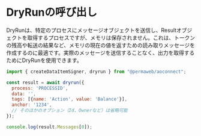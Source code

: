 # DryRunの呼び出し

DryRunは、特定のプロセスにメッセージオブジェクトを送信し、Resultオブジェクトを取得するプロセスですが、メモリは保存されません。これは、トークンの残高や転送の結果など、メモリの現在の値を返すための読み取りメッセージを作成するのに最適です。実際のメッセージを送信することなく、出力を取得するためにDryRunを使用できます。

```js
import { createDataItemSigner, dryrun } from "@permaweb/aoconnect";

const result = await dryrun({
  process: 'PROCESSID',
  data: '',
  tags: [{name: 'Action', value: 'Balance'}],
  anchor: '1234',
  // そのほかのオプション（Id、Ownerなど）は省略可能
});

console.log(result.Messages[0]);
```
